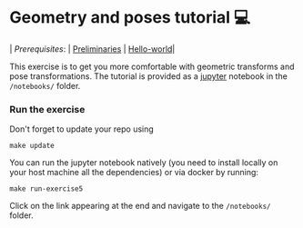 # Geometry and poses tutorial :computer:

| _Prerequisites_:    | [Preliminaries](00-preliminaries.md) | [Hello-world](01-helloworld.md)|

This exercise is to get you more comfortable with geometric transforms and pose transformations.
The tutorial is provided as a [jupyter](https://jupyter.org/) notebook in the `/notebooks/` folder.

### Run the exercise
Don't forget to update your repo using
```
make update
```

You can run the jupyter notebook natively (you need to install locally on your host machine all the dependencies)
or via docker by running:

```
make run-exercise5
```

Click on the link appearing at the end and navigate to the `/notebooks/` folder.
